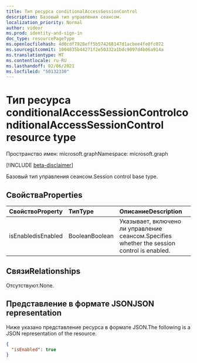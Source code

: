 ```yaml
---
title: Тип ресурса conditionalAccessSessionControl
description: Базовый тип управления сеансом.
localization_priority: Normal
author: videor
ms.prod: identity-and-sign-in
doc_type: resourcePageType
ms.openlocfilehash: 4d0cdf7928eff5b574268147d1acbee4fe0fc072
ms.sourcegitcommit: 1004835b44271f2e50332a1bdc9097d4b06a914a
ms.translationtype: MT
ms.contentlocale: ru-RU
ms.lasthandoff: 02/06/2021
ms.locfileid: "50132330"
---
```

# <a name="conditionalaccesssessioncontrol-resource-type"></a><span data-ttu-id="1fddb-103">Тип ресурса conditionalAccessSessionControl</span><span class="sxs-lookup"><span data-stu-id="1fddb-103">conditionalAccessSessionControl resource type</span></span>

<span data-ttu-id="1fddb-104">Пространство имен: microsoft.graph</span><span class="sxs-lookup"><span data-stu-id="1fddb-104">Namespace: microsoft.graph</span></span>

[!INCLUDE [beta-disclaimer](../../includes/beta-disclaimer.md)]

<span data-ttu-id="1fddb-105">Базовый тип управления сеансом.</span><span class="sxs-lookup"><span data-stu-id="1fddb-105">Session control base type.</span></span>

## <a name="properties"></a><span data-ttu-id="1fddb-106">Свойства</span><span class="sxs-lookup"><span data-stu-id="1fddb-106">Properties</span></span>

| <span data-ttu-id="1fddb-107">Свойство</span><span class="sxs-lookup"><span data-stu-id="1fddb-107">Property</span></span>     | <span data-ttu-id="1fddb-108">Тип</span><span class="sxs-lookup"><span data-stu-id="1fddb-108">Type</span></span>        | <span data-ttu-id="1fddb-109">Описание</span><span class="sxs-lookup"><span data-stu-id="1fddb-109">Description</span></span> |
|:-------------|:------------|:------------|
|<span data-ttu-id="1fddb-110">isEnabled</span><span class="sxs-lookup"><span data-stu-id="1fddb-110">isEnabled</span></span>     |<span data-ttu-id="1fddb-111">Boolean</span><span class="sxs-lookup"><span data-stu-id="1fddb-111">Boolean</span></span>      | <span data-ttu-id="1fddb-112">Указывает, включено ли управление сеансом.</span><span class="sxs-lookup"><span data-stu-id="1fddb-112">Specifies whether the session control is enabled.</span></span> |

## <a name="relationships"></a><span data-ttu-id="1fddb-113">Связи</span><span class="sxs-lookup"><span data-stu-id="1fddb-113">Relationships</span></span>

<span data-ttu-id="1fddb-114">Отсутствуют.</span><span class="sxs-lookup"><span data-stu-id="1fddb-114">None.</span></span>

## <a name="json-representation"></a><span data-ttu-id="1fddb-115">Представление в формате JSON</span><span class="sxs-lookup"><span data-stu-id="1fddb-115">JSON representation</span></span>

<span data-ttu-id="1fddb-116">Ниже указано представление ресурса в формате JSON.</span><span class="sxs-lookup"><span data-stu-id="1fddb-116">The following is a JSON representation of the resource.</span></span>

<!-- {
  "blockType": "resource",
  "optionalProperties": [

  ],
  "@odata.type": "microsoft.graph.conditionalAccessSessionControl",
  "baseType": null
}-->

```json
{
  "isEnabled": true
}
```

<!-- uuid: 16cd6b66-4b1a-43a1-adaf-3a886856ed98
2019-02-04 14:57:30 UTC -->
<!-- {
  "type": "#page.annotation",
  "description": "conditionalAccessSessionControl resource",
  "keywords": "",
  "section": "documentation",
  "tocPath": ""
}-->

